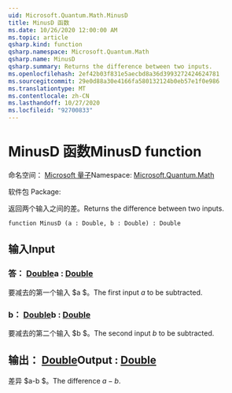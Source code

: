 ```yaml
---
uid: Microsoft.Quantum.Math.MinusD
title: MinusD 函数
ms.date: 10/26/2020 12:00:00 AM
ms.topic: article
qsharp.kind: function
qsharp.namespace: Microsoft.Quantum.Math
qsharp.name: MinusD
qsharp.summary: Returns the difference between two inputs.
ms.openlocfilehash: 2ef42b03f831e5aecbd8a36d3993272424624781
ms.sourcegitcommit: 29e0d88a30e4166fa580132124b0eb57e1f0e986
ms.translationtype: MT
ms.contentlocale: zh-CN
ms.lasthandoff: 10/27/2020
ms.locfileid: "92700833"
---
```

# <a name="minusd-function"></a><span data-ttu-id="565b5-102">MinusD 函数</span><span class="sxs-lookup"><span data-stu-id="565b5-102">MinusD function</span></span>

<span data-ttu-id="565b5-103">命名空间： [Microsoft 量子](xref:Microsoft.Quantum.Math)</span><span class="sxs-lookup"><span data-stu-id="565b5-103">Namespace: [Microsoft.Quantum.Math](xref:Microsoft.Quantum.Math)</span></span>

<span data-ttu-id="565b5-104">软件包 [](https://nuget.org/packages/)</span><span class="sxs-lookup"><span data-stu-id="565b5-104">Package: [](https://nuget.org/packages/)</span></span>


<span data-ttu-id="565b5-105">返回两个输入之间的差。</span><span class="sxs-lookup"><span data-stu-id="565b5-105">Returns the difference between two inputs.</span></span>

```qsharp
function MinusD (a : Double, b : Double) : Double
```


## <a name="input"></a><span data-ttu-id="565b5-106">输入</span><span class="sxs-lookup"><span data-stu-id="565b5-106">Input</span></span>

### <a name="a--double"></a><span data-ttu-id="565b5-107">答： [Double](xref:microsoft.quantum.lang-ref.double)</span><span class="sxs-lookup"><span data-stu-id="565b5-107">a : [Double](xref:microsoft.quantum.lang-ref.double)</span></span>

<span data-ttu-id="565b5-108">要减去的第一个输入 $a $。</span><span class="sxs-lookup"><span data-stu-id="565b5-108">The first input $a$ to be subtracted.</span></span>


### <a name="b--double"></a><span data-ttu-id="565b5-109">b： [Double](xref:microsoft.quantum.lang-ref.double)</span><span class="sxs-lookup"><span data-stu-id="565b5-109">b : [Double](xref:microsoft.quantum.lang-ref.double)</span></span>

<span data-ttu-id="565b5-110">要减去的第二个输入 $b $。</span><span class="sxs-lookup"><span data-stu-id="565b5-110">The second input $b$ to be subtracted.</span></span>



## <a name="output--double"></a><span data-ttu-id="565b5-111">输出： [Double](xref:microsoft.quantum.lang-ref.double)</span><span class="sxs-lookup"><span data-stu-id="565b5-111">Output : [Double](xref:microsoft.quantum.lang-ref.double)</span></span>

<span data-ttu-id="565b5-112">差异 $a-b $。</span><span class="sxs-lookup"><span data-stu-id="565b5-112">The difference $a - b$.</span></span>